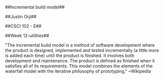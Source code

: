 ##Incremental build model##

##Justin Orji##

##CSCI 102 - E##

##Week 12-utilities##

"The incremental build model is a method of software development where the product is designed, implemented and tested incrementally (a little more is added each time) until the product is finished. It involves both development and maintenance. The product is defined as finished when it satisfies all of its requirements. This model combines the elements of the waterfall model with the iterative philosophy of prototyping." ~Wikipedia